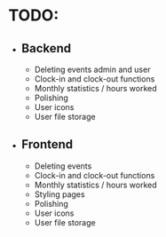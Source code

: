 # TODO:
- ## Backend
    - Deleting events admin and user
    - Clock-in and clock-out functions
    - Monthly statistics / hours worked
    - Polishing
    - User icons
    - User file storage
    

- ## Frontend
  - Deleting events
  - Clock-in and clock-out functions
  - Monthly statistics / hours worked
  - Styling pages
  - Polishing
  - User icons
  - User file storage

